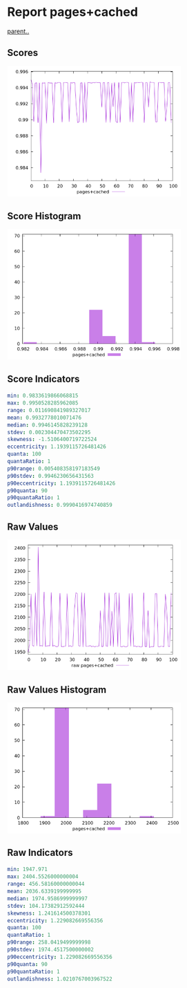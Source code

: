 # Report pages+cached

[parent..](./..)  


## Scores

![score](./score.png)  

## Score Histogram

![hist](./hist.png)  

## Score Indicators

```yaml
min: 0.9833619866068815
max: 0.9950528285962085
range: 0.011690841989327017
mean: 0.9932778010071476
median: 0.9946145828239128
stdev: 0.002304470473502295
skewness: -1.5106400719722524
eccentricity: 1.1939115726481426
quanta: 100
quantaRatio: 1
p90range: 0.005408358197183549
p90stdev: 0.9946230656431563
p90eccentricity: 1.1939115726481426
p90quanta: 90
p90quantaRatio: 1
outlandishness: 0.9990416974740859

```

## Raw Values

![raw](./raw.png)  

## Raw Values Histogram

![raw hist](./raw_hist.png)  

## Raw Indicators

```yaml
min: 1947.971
max: 2404.5526000000004
range: 456.58160000000044
mean: 2036.6339199999995
median: 1974.9586999999997
stdev: 104.17382912592444
skewness: 1.241614500378301
eccentricity: 1.229082669556356
quanta: 100
quantaRatio: 1
p90range: 258.0419499999998
p90stdev: 1974.4517500000002
p90eccentricity: 1.229082669556356
p90quanta: 90
p90quantaRatio: 1
outlandishness: 1.0210767003967522

```

<style>
  img {
    max-width: 80%;
  }
</style>
      
